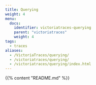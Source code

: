 ```yaml
---
title: Querying
weight: 4
menu:
  docs:
    identifier: victoriatraces-querying
    parent: "victoriatraces"
    weight: 4
tags:
  - traces
aliases:
  - /VictoriaTraces/querying/
  - /victoriatraces/querying/
  - /victoriatraces/querying/index.html
---
```

{{% content "README.md" %}}
